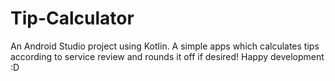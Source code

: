 # Tip-Calculator
An Android Studio project using Kotlin. 
A simple apps which calculates tips according to service review and rounds it off if desired!
Happy development :D
